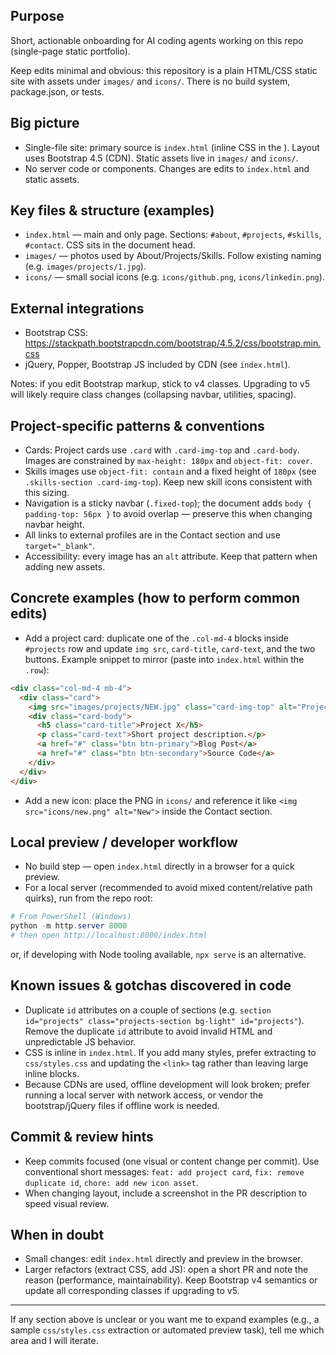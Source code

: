 ## Purpose
Short, actionable onboarding for AI coding agents working on this repo (single-page static portfolio).

Keep edits minimal and obvious: this repository is a plain HTML/CSS static site with assets under `images/` and `icons/`. There is no build system, package.json, or tests.

## Big picture
- Single-file site: primary source is `index.html` (inline CSS in the <head>). Layout uses Bootstrap 4.5 (CDN). Static assets live in `images/` and `icons/`.
- No server code or components. Changes are edits to `index.html` and static assets.

## Key files & structure (examples)
- `index.html` — main and only page. Sections: `#about`, `#projects`, `#skills`, `#contact`. CSS sits in the document head.
- `images/` — photos used by About/Projects/Skills. Follow existing naming (e.g. `images/projects/1.jpg`).
- `icons/` — small social icons (e.g. `icons/github.png`, `icons/linkedin.png`).

## External integrations
- Bootstrap CSS: https://stackpath.bootstrapcdn.com/bootstrap/4.5.2/css/bootstrap.min.css
- jQuery, Popper, Bootstrap JS included by CDN (see `index.html`).

Notes: if you edit Bootstrap markup, stick to v4 classes. Upgrading to v5 will likely require class changes (collapsing navbar, utilities, spacing).

## Project-specific patterns & conventions
- Cards: Project cards use `.card` with `.card-img-top` and `.card-body`. Images are constrained by `max-height: 180px` and `object-fit: cover`.
- Skills images use `object-fit: contain` and a fixed height of `180px` (see `.skills-section .card-img-top`). Keep new skill icons consistent with this sizing.
- Navigation is a sticky navbar (`.fixed-top`); the document adds `body { padding-top: 56px }` to avoid overlap — preserve this when changing navbar height.
- All links to external profiles are in the Contact section and use `target="_blank"`.
- Accessibility: every image has an `alt` attribute. Keep that pattern when adding new assets.

## Concrete examples (how to perform common edits)
- Add a project card: duplicate one of the `.col-md-4` blocks inside `#projects` row and update `img src`, `card-title`, `card-text`, and the two buttons.
  Example snippet to mirror (paste into `index.html` within the `.row`):

```html
<div class="col-md-4 mb-4">
  <div class="card">
    <img src="images/projects/NEW.jpg" class="card-img-top" alt="Project X">
    <div class="card-body">
      <h5 class="card-title">Project X</h5>
      <p class="card-text">Short project description.</p>
      <a href="#" class="btn btn-primary">Blog Post</a>
      <a href="#" class="btn btn-secondary">Source Code</a>
    </div>
  </div>
</div>
```

- Add a new icon: place the PNG in `icons/` and reference it like `<img src="icons/new.png" alt="New">` inside the Contact section.

## Local preview / developer workflow
- No build step — open `index.html` directly in a browser for a quick preview.
- For a local server (recommended to avoid mixed content/relative path quirks), run from the repo root:

```powershell
# From PowerShell (Windows)
python -m http.server 8000
# then open http://localhost:8000/index.html
```

or, if developing with Node tooling available, `npx serve` is an alternative.

## Known issues & gotchas discovered in code
- Duplicate `id` attributes on a couple of sections (e.g. `section id="projects" class="projects-section bg-light" id="projects"`). Remove the duplicate `id` attribute to avoid invalid HTML and unpredictable JS behavior.
- CSS is inline in `index.html`. If you add many styles, prefer extracting to `css/styles.css` and updating the `<link>` tag rather than leaving large inline blocks.
- Because CDNs are used, offline development will look broken; prefer running a local server with network access, or vendor the bootstrap/jQuery files if offline work is needed.

## Commit & review hints
- Keep commits focused (one visual or content change per commit). Use conventional short messages: `feat: add project card`, `fix: remove duplicate id`, `chore: add new icon asset`.
- When changing layout, include a screenshot in the PR description to speed visual review.

## When in doubt
- Small changes: edit `index.html` directly and preview in the browser.
- Larger refactors (extract CSS, add JS): open a short PR and note the reason (performance, maintainability). Keep Bootstrap v4 semantics or update all corresponding classes if upgrading to v5.

---
If any section above is unclear or you want me to expand examples (e.g., a sample `css/styles.css` extraction or automated preview task), tell me which area and I will iterate.
